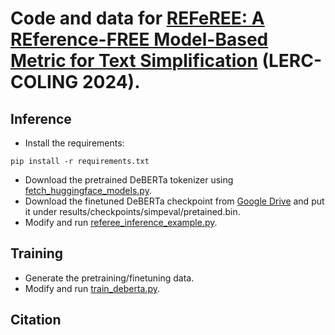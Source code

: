 # Code and data for [REFeREE: A REference-FREE Model-Based Metric for Text Simplification](https://arxiv.org/abs/2403.17640) (LERC-COLING 2024).

## Inference
* Install the requirements:
```
pip install -r requirements.txt
```

* Download the pretrained DeBERTa tokenizer using [fetch_huggingface_models.py](https://github.com/i-need-sleep/referee/blob/main/code/utils/fetch_huggingface_models.py).
* Download the finetuned DeBERTa checkpoint from [Google Drive](https://drive.google.com/file/d/1BTUIUIrV_ANp53o80oaozs0jxhOu-0lb/view?usp=sharing) and put it under results/checkpoints/simpeval/pretained.bin.
* Modify and run [referee_inference_example.py](https://github.com/i-need-sleep/referee/blob/main/code/referee_inference_example.py).

## Training
* Generate the pretraining/finetuning data.
* Modify and run [train_deberta.py](https://github.com/i-need-sleep/referee/blob/main/code/train_deberta.py).

## Citation
